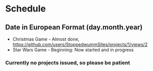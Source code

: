 # Schedule
## Date in European Format (day.month.year)
- Christmas Game - Almost done,  <https://github.com/users/StoppedwummSites/projects/1/views/2>
- Star Wars Game - Beginning: Now started and in progress

### Currently no projects issued, so please be patient
